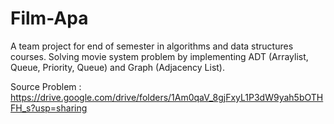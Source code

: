# Film-Apa
A team project for end of semester in algorithms and data structures courses. Solving movie system problem by implementing ADT (Arraylist, Queue, Priority, Queue) and Graph (Adjacency List).

Source Problem : https://drive.google.com/drive/folders/1Am0qaV_8gjFxyL1P3dW9yah5bOTHFH_s?usp=sharing
